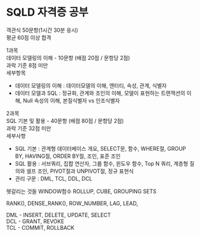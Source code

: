 # SQLD 자격증 공부  

객관식 50문항(1시간 30분 응시)  
평균 60점 이상 합격  

1과목  
데이터 모델링의 이해 - 10문항 (배점 20점 / 문항당 2점)  
과락 기준 8점 미만  
세부항목  
 - 데이터 모델링의 이해 : 데이터모델의 이해, 엔터티, 속성, 관계, 식별자  
 - 데이터 모델과 SQL : 정규화, 관계와 조인의 이해, 모델이 표현하는 트랜잭션의 이해, Null 속성의 이해, 본질식별자 vs 인조식별자

2과목  
SQL 기본 및 활용 - 40문항 (배점 80점 / 문항당 2점)  
과락 기준 32점 미만  
세부사항  
 - SQL 기본 : 관계형 데이터베이스 개요, SELECT문, 함수, WHERE절, GROUP BY, HAVING절, ORDER BY절, 조인, 표준 조인
 - SQL 활용 : 서브쿼리, 집합 연산자, 그룹 함수, 윈도우 함수, Top N 쿼리, 계층형 질의와 셀프 조인, PIVOT절과 UNPIVOT절, 정규 표현식
 - 관리 구문 : DML, TCL, DDL, DCL  

헷갈리는 것들 WINDOW함수 ROLLUP, CUBE, GROUPING SETS

RANK(), DENSE_RANK(), ROW_NUMBER, LAG, LEAD,   

DML - INSERT, DELETE, UPDATE, SELECT  
DCL - GRANT, REVOKE  
TCL - COMMIT, ROLLBACK  
  
